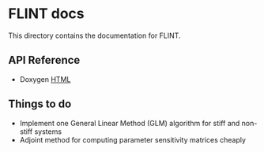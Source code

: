 # FLINT docs

This directory contains the documentation for FLINT.

## API Reference

- Doxygen [HTML](html/index.html) 

## Things to do

- Implement one General Linear Method (GLM) algorithm for stiff and non-stiff systems
- Adjoint method for computing parameter sensitivity matrices cheaply
